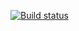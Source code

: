 [![Build status](https://ci.appveyor.com/api/projects/status/if8bu1qcku1q1q6e?svg=true)](https://ci.appveyor.com/project/mariarykhlik/aqa-api-ci)